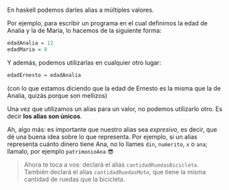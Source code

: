 En haskell podemos darles alias a múltiples valores.

Por ejemplo, para escribir un programa en el cual definimos la edad de Analia y la de Maria, lo hacemos de la siguiente forma:

```haskell
edadAnalia = 12
edadMaria = 8
```
Y además, podemos utilizarlas en cualquier otro lugar:

```haskell
edadErnesto = edadAnalia
```

(con lo que estamos diciendo que la edad de Ernesto es la misma que la de Analía, quizás porque son mellizos)

Una vez que utilizamos un alias para un valor, no podemos utilizarlo otro. Es decir **los alias son únicos**.

Ah, algo más: es importante que nuestro alias sea _expresivo_, es decir, que dé una buena idea sobre lo que representa. Por ejemplo, si un alias representa cuánto dinero tiene Ana, no lo llames `din`, `numerito`, `x` o `ana`; llamalo, por ejemplo `patrimonioAna` :sunglasses:

> Ahora te toca a vos: declará el alias `cantidadRuedasBicicleta`. También declará el alias `cantidadRuedasMoto`, que tiene la misma cantidad de ruedas que la bicicleta.


